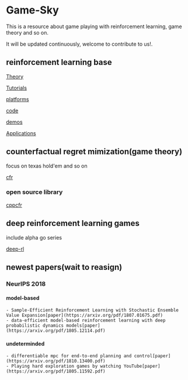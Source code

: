 # Game-Sky

This is a resource about game playing with reinforcement learning, game theory and so on.

It will be updated continuously, welcome to contribute to us!.

## reinforcement learning base 
[Theory](rl-base/theory.md)

[Tutorials](rl-base/tutorials.md)

[platforms](rl-base/platforms.md)

[code](rl-base/code.md)

[demos](rl-base/demos.md)

[Applications](rl-base/applications.md)


## counterfactual regret mimization(game theory)
focus on texas hold'em and so on 

[cfr](cfr.md)
### open source library
[cppcfr](https://github.com/achao2013/cppcfr)

## deep reinforcement learning games
include alpha go series

[deep-rl](drl.md)


## newest papers(wait to reasign)
### NeurIPS 2018
#### model-based
	- Sample-Efficient Reinforcement Learning with Stochastic Ensemble Value Expansion[paper](https://arxiv.org/pdf/1807.01675.pdf)
	- data-efficient model-based reinforcement learning with deep probabilistic dynamics models[paper](https://arxiv.org/pdf/1805.12114.pdf)
#### undeterminded
    - differentiable mpc for end-to-end planning and control[paper](https://arxiv.org/pdf/1810.13400.pdf)
	- Playing hard exploration games by watching YouTube[paper](https://arxiv.org/pdf/1805.11592.pdf)
